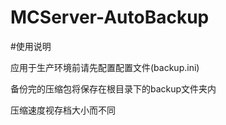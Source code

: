 # MCServer-AutoBackup

#使用说明

应用于生产环境前请先配置配置文件(backup.ini)

备份完的压缩包将保存在根目录下的backup文件夹内

压缩速度视存档大小而不同
